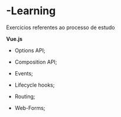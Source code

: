 # -Learning
Exercicios referentes ao processo de estudo
    
**Vue.js**

* Options API;

* Composition API;
  
* Events;

* Lifecycle hooks;

* Routing;

* Web-Forms;
